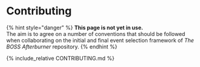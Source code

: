 # Contributing



{% hint style="danger" %}
**This page is not yet in use.**  
The aim is to agree on a number of conventions that should be followed when collaborating on the initial and final event selection framework of _The BOSS Afterburner_ repository.
{% endhint %}

{% include_relative CONTRIBUTING.md %}
